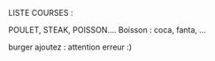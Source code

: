 LISTE COURSES :

POULET, STEAK, POISSON....
Boisson : coca, fanta, ...

burger ajoutez : attention erreur :)
